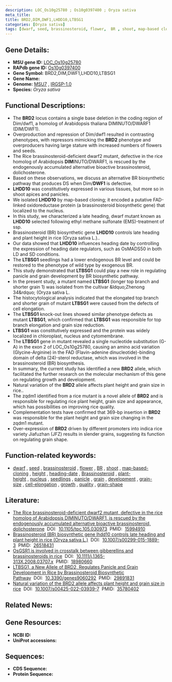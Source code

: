 ```yaml
---
description: LOC_Os10g25780 ; Os10g0397400 ; Oryza sativa
meta_title:
title: BRD2,DIM,DWF1,LHDD10,LTBSG1
categories: [Oryza sativa]
tags: [dwarf, seed, brassinosteroid, flower,  BR , shoot, map-based cloning, height, heading date, Brassinosteroid, plant height, nucleus, seedlings, panicle, grain, development, grain size, cell elongation, growth, quality, grain shape]
---
```


## Gene Details:
- **MSU gene ID:** [LOC_Os10g25780](http://rice.uga.edu/cgi-bin/ORF_infopage.cgi?orf=LOC_Os10g25780)  
- **RAPdb gene ID:** [Os10g0397400](https://rapdb.dna.affrc.go.jp/locus/?name=Os10g0397400)  
- **Gene Symbol:** BRD2,DIM,DWF1,LHDD10,LTBSG1
- **Gene Name:**
- **Genome:**  [MSU7](http://rice.uga.edu/)&nbsp;,&nbsp;[IRGSP-1.0](https://rapdb.dna.affrc.go.jp/download/irgsp1.html)
- **Species:** *Oryza sativa*

## Functional Descriptions:
   - The **BRD2** locus contains a single base deletion in the coding region of Dim/dwf1, a homolog of Arabidopsis thaliana DIMINUTO/DWARF1 (DIM/DWF1).
   - Overproduction and repression of Dim/dwf1 resulted in contrasting phenotypes, with repressors mimicking the **BRD2** phenotype and overproducers having large stature with increased numbers of flowers and seeds.
   - The Rice brassinosteroid-deficient dwarf2 mutant, defective in the rice homolog of Arabidopsis **DIM**INUTO/DWARF1, is rescued by the endogenously accumulated alternative bioactive brassinosteroid, dolichosterone.
   - Based on these observations, we discuss an alternative BR biosynthetic pathway that produces DS when Dim/**DWF1** is defective.
   - **LHDD10** was constitutively expressed in various tissues, but more so in shoot apices and panicles.
   - We isolated **LHDD10** by map-based cloning; it encoded a putative FAD-linked oxidoreductase protein (a brassinosteroid biosynthetic gene) that localized to the nucleus.
   - In this study, we characterized a late heading, dwarf mutant known as **LHDD10** selected following ethyl methane sulfonate (EMS)-treatment of ssp.
   - Brassinosteroid (BR) biosynthetic gene **LHDD10** controls late heading and plant height in rice (Oryza sativa L.)..
   - Our data showed that **LHDD10** influences heading date by controlling the expression of heading date regulators, such as OsMADS50 in both LD and SD conditions.
   - The **LTBSG1** seedlings had a lower endogenous BR level and could be restored to the phenotype of wild type by exogenous BR.
   - This study demonstrated that **LTBSG1** could play a new role in regulating panicle and grain development by BR biosynthetic pathway.
   - In the present study, a mutant named **LTBSG1** (longer top branch and shorter grain 1) was isolated from the cultivar &amp;ldquo;Zhenong 34&amp;rdquo; (Oryza sativa L.
   - The histocytological analysis indicated that the elongated top branch and shorter grain of mutant **LTBSG1** were caused from the defects of cell elongation.
   - The **LTBSG1** knock-out lines showed similar phenotype defects as mutant **LTBSG1**, which confirmed that **LTBSG1** was responsible for top branch elongation and grain size reduction.
   - **LTBSG1** was constitutively expressed and the protein was widely localized in chloroplast, nucleus and cytomembrane.
   - The **LTBSG1** gene in mutant revealed a single nucleotide substitution (G-A) in the exon 2 of LOC_Os10g25780, causing an amino acid variation (Glycine-Arginine) in the FAD (Flavin-adenine dinucleotide)-binding domain of delta (24)-sterol reductase, which was involved in the brassinosteroid (BR) biosynthesis.
   - In summary, the current study has identified a new **BRD2** allele, which facilitated the further research on the molecular mechanism of this gene on regulating growth and development.
   - Natural variation of the **BRD2** allele affects plant height and grain size in rice..
   - The zqdm1 identified from a rice mutant is a novel allele of **BRD2** and is responsible for regulating rice plant height, grain size and appearance, which has possibilities on improving rice quality.
   - Complementation tests have confirmed that 369-bp insertion in **BRD2** was responsible for the plant height and grain size changing in the zqdm1 mutant.
   - Over-expression of **BRD2** driven by different promoters into indica rice variety Jiafuzhan (JFZ) results in slender grains, suggesting its function on regulating grain shape.

## Function-related keywords:
   - [dwarf](/tags/dwarf/)&nbsp;,&nbsp;[seed](/tags/seed/)&nbsp;,&nbsp;[brassinosteroid](/tags/brassinosteroid/)&nbsp;,&nbsp;[flower](/tags/flower/)&nbsp;,&nbsp;[BR](/tags/BR/)&nbsp;,&nbsp;[shoot](/tags/shoot/)&nbsp;,&nbsp;[map-based-cloning](/tags/map-based-cloning/)&nbsp;,&nbsp;[height](/tags/height/)&nbsp;,&nbsp;[heading-date](/tags/heading-date/)&nbsp;,&nbsp;[Brassinosteroid](/tags/Brassinosteroid/)&nbsp;,&nbsp;[plant-height](/tags/plant-height/)&nbsp;,&nbsp;[nucleus](/tags/nucleus/)&nbsp;,&nbsp;[seedlings](/tags/seedlings/)&nbsp;,&nbsp;[panicle](/tags/panicle/)&nbsp;,&nbsp;[grain](/tags/grain/)&nbsp;,&nbsp;[development](/tags/development/)&nbsp;,&nbsp;[grain-size](/tags/grain-size/)&nbsp;,&nbsp;[cell-elongation](/tags/cell-elongation/)&nbsp;,&nbsp;[growth](/tags/growth/)&nbsp;,&nbsp;[quality](/tags/quality/)&nbsp;,&nbsp;[grain-shape](/tags/grain-shape/)

## Literature:
   - [The Rice brassinosteroid-deficient dwarf2 mutant, defective in the rice homolog of Arabidopsis DIMINUTO/DWARF1, is rescued by the endogenously accumulated alternative bioactive brassinosteroid, dolichosterone](https://www.doi.org/10.1105/tpc.105.030973)&nbsp;&nbsp;DOI:&nbsp;&nbsp;[10.1105/tpc.105.030973](https://www.doi.org/10.1105/tpc.105.030973)&nbsp;&nbsp;PMID:&nbsp;&nbsp;[15994910](https://pubmed.ncbi.nlm.nih.gov/15994910/)
   - [Brassinosteroid (BR) biosynthetic gene lhdd10 controls late heading and plant height in rice (Oryza sativa L.)](https://www.doi.org/10.1007/s00299-015-1889-3)&nbsp;&nbsp;DOI:&nbsp;&nbsp;[10.1007/s00299-015-1889-3](https://www.doi.org/10.1007/s00299-015-1889-3)&nbsp;&nbsp;PMID:&nbsp;&nbsp;[26518431](https://pubmed.ncbi.nlm.nih.gov/26518431/)
   - [OsGSR1 is involved in crosstalk between gibberellins and brassinosteroids in rice](https://www.doi.org/10.1111/j.1365-313X.2008.03707.x)&nbsp;&nbsp;DOI:&nbsp;&nbsp;[10.1111/j.1365-313X.2008.03707.x](https://www.doi.org/10.1111/j.1365-313X.2008.03707.x)&nbsp;&nbsp;PMID:&nbsp;&nbsp;[18980660](https://pubmed.ncbi.nlm.nih.gov/18980660/)
   - [LTBSG1, a New Allele of BRD2, Regulates Panicle and Grain Development in Rice by Brassinosteroid Biosynthetic Pathway](https://www.doi.org/10.3390/genes9060292)&nbsp;&nbsp;DOI:&nbsp;&nbsp;[10.3390/genes9060292](https://www.doi.org/10.3390/genes9060292)&nbsp;&nbsp;PMID:&nbsp;&nbsp;[29891831](https://pubmed.ncbi.nlm.nih.gov/29891831/)
   - [Natural variation of the BRD2 allele affects plant height and grain size in rice](https://www.doi.org/10.1007/s00425-022-03939-7)&nbsp;&nbsp;DOI:&nbsp;&nbsp;[10.1007/s00425-022-03939-7](https://www.doi.org/10.1007/s00425-022-03939-7)&nbsp;&nbsp;PMID:&nbsp;&nbsp;[35780402](https://pubmed.ncbi.nlm.nih.gov/35780402/)

## Related News:

## Gene Resources:
- **NCBI ID:**  []()
- **UniProt accessions:** [](https://www.uniprot.org/uniprotkb//entry)

## Sequences:
- **CDS Sequence:**
- **Protein Sequence:**
